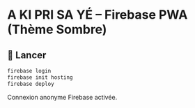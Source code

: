 # A KI PRI SA YÉ – Firebase PWA (Thème Sombre)

## 🚀 Lancer

```bash
firebase login
firebase init hosting
firebase deploy
```

Connexion anonyme Firebase activée.